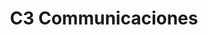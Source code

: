 ---
title: "C3 Communicaciones"
url: /santiago-de-los-caballeros/c3-communicaciones/
shop: Allgemein
---